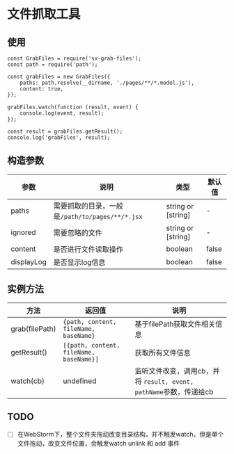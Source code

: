# 文件抓取工具

## 使用
```
const GrabFiles = require('sx-grab-files');
const path = require('path');

const grabFiles = new GrabFiles({
    paths: path.resolve(__dirname, './pages/**/*.model.js'),
    content: true,
});

grabFiles.watch(function (result, event) {
    console.log(event, result);
});

const result = grabFiles.getResult();
console.log('grabFiles', result);

```

## 构造参数
参数 | 说明 | 类型 | 默认值
--- | --- | --- | ---
paths | 需要抓取的目录，一般是`/path/to/pages/**/*.jsx` | string or [string] | -
ignored | 需要忽略的文件 | string or [string] | -
content | 是否进行文件读取操作 | boolean | false
displayLog | 是否显示log信息 | boolean | false

## 实例方法
方法 | 返回值 | 说明
--- | --- | ---
grab(filePath) | `{path, content, fileName, baseName}` | 基于filePath获取文件相关信息
getResult() | `[{path, content, fileName, baseName}]` | 获取所有文件信息
watch(cb) | undefined | 监听文件改变，调用cb，并将 `result, event, pathName`参数，传递给cb

## TODO 
- [ ] 在WebStorm下，整个文件夹拖动改变目录结构，并不触发watch，但是单个文件拖动，改变文件位置，会触发watch unlink 和 add 事件  


